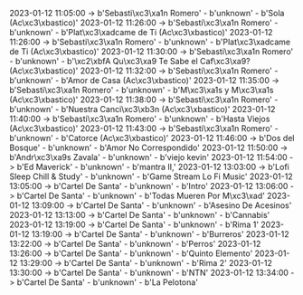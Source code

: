 2023-01-12 11:05:00 -> b'Sebasti\xc3\xa1n Romero' - b'unknown' - b'Sola (Ac\xc3\xbastico)'
2023-01-12 11:26:00 -> b'Sebasti\xc3\xa1n Romero' - b'unknown' - b'Plat\xc3\xadcame de Ti (Ac\xc3\xbastico)'
2023-01-12 11:26:00 -> b'Sebasti\xc3\xa1n Romero' - b'unknown' - b'Plat\xc3\xadcame de Ti (Ac\xc3\xbastico)'
2023-01-12 11:30:00 -> b'Sebasti\xc3\xa1n Romero' - b'unknown' - b'\xc2\xbfA Qu\xc3\xa9 Te Sabe el Caf\xc3\xa9? (Ac\xc3\xbastico)'
2023-01-12 11:32:00 -> b'Sebasti\xc3\xa1n Romero' - b'unknown' - b'Amor de Casa (Ac\xc3\xbastico)'
2023-01-12 11:35:00 -> b'Sebasti\xc3\xa1n Romero' - b'unknown' - b'M\xc3\xa1s y M\xc3\xa1s (Ac\xc3\xbastico)'
2023-01-12 11:38:00 -> b'Sebasti\xc3\xa1n Romero' - b'unknown' - b'Nuestra Canci\xc3\xb3n (Ac\xc3\xbastico)'
2023-01-12 11:40:00 -> b'Sebasti\xc3\xa1n Romero' - b'unknown' - b'Hasta Viejos (Ac\xc3\xbastico)'
2023-01-12 11:43:00 -> b'Sebasti\xc3\xa1n Romero' - b'unknown' - b'Catorce (Ac\xc3\xbastico)'
2023-01-12 11:46:00 -> b'Dos del Bosque' - b'unknown' - b'Amor No Correspondido'
2023-01-12 11:50:00 -> b'Andr\xc3\xa9s Zavala' - b'unknown' - b'viejo kevin'
2023-01-12 11:54:00 -> b'Ed Maverick' - b'unknown' - b'mantra II,'
2023-01-12 13:03:00 -> b'Lofi Sleep Chill & Study' - b'unknown' - b'Game Stream Lo Fi Music'
2023-01-12 13:05:00 -> b'Cartel De Santa' - b'unknown' - b'Intro'
2023-01-12 13:06:00 -> b'Cartel De Santa' - b'unknown' - b'Todas Mueren Por M\xc3\xad'
2023-01-12 13:09:00 -> b'Cartel De Santa' - b'unknown' - b'Asesino De Acesinos'
2023-01-12 13:13:00 -> b'Cartel De Santa' - b'unknown' - b'Cannabis'
2023-01-12 13:19:00 -> b'Cartel De Santa' - b'unknown' - b'Rima 1'
2023-01-12 13:19:00 -> b'Cartel De Santa' - b'unknown' - b'Burreros'
2023-01-12 13:22:00 -> b'Cartel De Santa' - b'unknown' - b'Perros'
2023-01-12 13:26:00 -> b'Cartel De Santa' - b'unknown' - b'Quinto Elemento'
2023-01-12 13:29:00 -> b'Cartel De Santa' - b'unknown' - b'Rima 2'
2023-01-12 13:30:00 -> b'Cartel De Santa' - b'unknown' - b'NTN'
2023-01-12 13:34:00 -> b'Cartel De Santa' - b'unknown' - b'La Pelotona'
